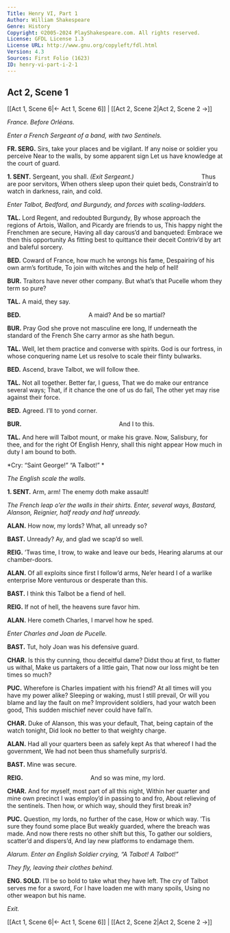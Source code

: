 ```yaml
---
Title: Henry VI, Part 1
Author: William Shakespeare
Genre: History
Copyright: ©2005-2024 PlayShakespeare.com. All rights reserved.
License: GFDL License 1.3
License URL: http://www.gnu.org/copyleft/fdl.html
Version: 4.3
Sources: First Folio (1623)
ID: henry-vi-part-i-2-1
---
```


## Act 2, Scene 1
[[Act 1, Scene 6|← Act 1, Scene 6]] | [[Act 2, Scene 2|Act 2, Scene 2 →]]

*France. Before Orléans.*

*Enter a French Sergeant of a band, with two Sentinels.*

**FR. SERG.**
Sirs, take your places and be vigilant.
If any noise or soldier you perceive
Near to the walls, by some apparent sign
Let us have knowledge at the court of guard.

**1. SENT.**
Sergeant, you shall.
*(Exit Sergeant.)*
           Thus are poor servitors,
When others sleep upon their quiet beds,
Constrain’d to watch in darkness, rain, and cold.

*Enter Talbot, Bedford, and Burgundy, and forces with scaling-ladders.*

**TAL.**
Lord Regent, and redoubted Burgundy,
By whose approach the regions of Artois,
Wallon, and Picardy are friends to us,
This happy night the Frenchmen are secure,
Having all day carous’d and banqueted:
Embrace we then this opportunity
As fitting best to quittance their deceit
Contriv’d by art and baleful sorcery.

**BED.**
Coward of France, how much he wrongs his fame,
Despairing of his own arm’s fortitude,
To join with witches and the help of hell!

**BUR.**
Traitors have never other company.
But what’s that Pucelle whom they term so pure?

**TAL.**
A maid, they say.

**BED.**
           A maid? And be so martial?

**BUR.**
Pray God she prove not masculine ere long,
If underneath the standard of the French
She carry armor as she hath begun.

**TAL.**
Well, let them practice and converse with spirits.
God is our fortress, in whose conquering name
Let us resolve to scale their flinty bulwarks.

**BED.**
Ascend, brave Talbot, we will follow thee.

**TAL.**
Not all together. Better far, I guess,
That we do make our entrance several ways;
That, if it chance the one of us do fail,
The other yet may rise against their force.

**BED.**
Agreed. I’ll to yond corner.

**BUR.**
                And I to this.

**TAL.**
And here will Talbot mount, or make his grave.
Now, Salisbury, for thee, and for the right
Of English Henry, shall this night appear
How much in duty I am bound to both.

*Cry: “Saint George!” “A Talbot!” *

*The English scale the walls.*

**1. SENT.**
Arm, arm! The enemy doth make assault!

*The French leap o’er the walls in their shirts. Enter, several ways, Bastard, Alanson, Reignier, half ready and half unready.*

**ALAN.**
How now, my lords? What, all unready so?

**BAST.**
Unready? Ay, and glad we scap’d so well.

**REIG.**
’Twas time, I trow, to wake and leave our beds,
Hearing alarums at our chamber-doors.

**ALAN.**
Of all exploits since first I follow’d arms,
Ne’er heard I of a warlike enterprise
More venturous or desperate than this.

**BAST.**
I think this Talbot be a fiend of hell.

**REIG.**
If not of hell, the heavens sure favor him.

**ALAN.**
Here cometh Charles, I marvel how he sped.

*Enter Charles and Joan de Pucelle.*

**BAST.**
Tut, holy Joan was his defensive guard.

**CHAR.**
Is this thy cunning, thou deceitful dame?
Didst thou at first, to flatter us withal,
Make us partakers of a little gain,
That now our loss might be ten times so much?

**PUC.**
Wherefore is Charles impatient with his friend?
At all times will you have my power alike?
Sleeping or waking, must I still prevail,
Or will you blame and lay the fault on me?
Improvident soldiers, had your watch been good,
This sudden mischief never could have fall’n.

**CHAR.**
Duke of Alanson, this was your default,
That, being captain of the watch tonight,
Did look no better to that weighty charge.

**ALAN.**
Had all your quarters been as safely kept
As that whereof I had the government,
We had not been thus shamefully surpris’d.

**BAST.**
Mine was secure.

**REIG.**
           And so was mine, my lord.

**CHAR.**
And for myself, most part of all this night,
Within her quarter and mine own precinct
I was employ’d in passing to and fro,
About relieving of the sentinels.
Then how, or which way, should they first break in?

**PUC.**
Question, my lords, no further of the case,
How or which way. ’Tis sure they found some place
But weakly guarded, where the breach was made.
And now there rests no other shift but this,
To gather our soldiers, scatter’d and dispers’d,
And lay new platforms to endamage them.

*Alarum. Enter an English Soldier crying, “A Talbot! A Talbot!”*

*They fly, leaving their clothes behind.*

**ENG. SOLD.**
I’ll be so bold to take what they have left.
The cry of Talbot serves me for a sword,
For I have loaden me with many spoils,
Using no other weapon but his name.

*Exit.*

[[Act 1, Scene 6|← Act 1, Scene 6]] | [[Act 2, Scene 2|Act 2, Scene 2 →]]